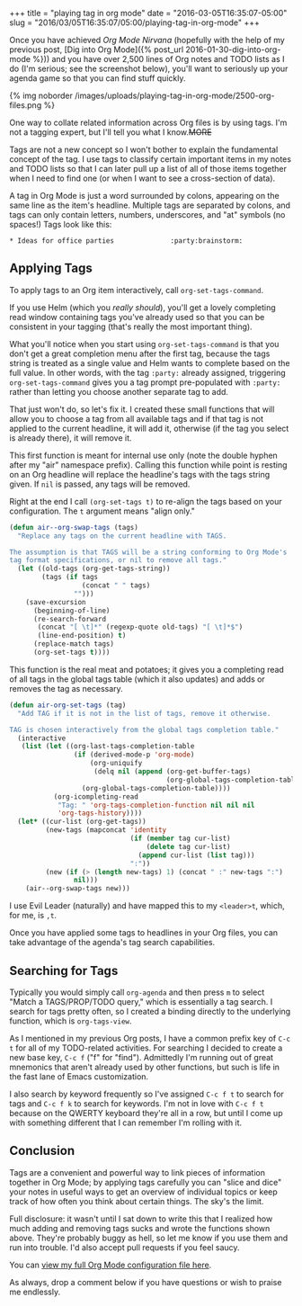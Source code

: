 +++
title = "playing tag in org mode"
date = "2016-03-05T16:35:07-05:00"
slug = "2016/03/05T16:35:07/05:00/playing-tag-in-org-mode"
+++

Once you have achieved *Org Mode Nirvana* (hopefully with the help of my
previous post, [Dig into Org Mode]({% post_url 2016-01-30-dig-into-org-mode %}))
and you have over 2,500 lines of Org notes and TODO lists as I do (I'm serious;
see the screenshot below), you'll want to seriously up your agenda game so that
you can find stuff quickly.

{% img noborder /images/uploads/playing-tag-in-org-mode/2500-org-files.png %}

One way to collate related information across Org files is by using tags. I'm
not a tagging expert, but I'll tell you what I know.~~MORE~~

Tags are not a new concept so I won't bother to explain the fundamental concept
of the tag. I use tags to classify certain important items in my notes and TODO
lists so that I can later pull up a list of all of those items together when I
need to find one (or when I want to see a cross-section of data).

A tag in Org Mode is just a word surrounded by colons, appearing on the same
line as the item's headline. Multiple tags are separated by colons, and tags
can only contain letters, numbers, underscores, and "at" symbols (no spaces!)
Tags look like this:

```
* Ideas for office parties              :party:brainstorm:
```

## Applying Tags ##

To apply tags to an Org item interactively, call `org-set-tags-command`.

If you use Helm (which you *really should*), you'll get a lovely completing read
window containing tags you've already used so that you can be consistent in your
tagging (that's really the most important thing).

What you'll notice when you start using `org-set-tags-command` is that you don't
get a great completion menu after the first tag, because the tags string is
treated as a single value and Helm wants to complete based on the full value. In
other words, with the tag `:party:` already assigned, triggering
`org-set-tags-command` gives you a tag prompt pre-populated with `:party:`
rather than letting you choose another separate tag to add.

That just won't do, so let's fix it. I created these small functions that will
allow you to choose a tag from all available tags and if that tag is not applied
to the current headline, it will add it, otherwise (if the tag you select is
already there), it will remove it.

This first function is meant for internal use only (note the double hyphen after
my "air" namespace prefix). Calling this function while point is resting on an
Org headline will replace the headline's tags with the tags string given. If
`nil` is passed, any tags will be removed.

Right at the end I call `(org-set-tags t)` to re-align the tags based on your
configuration. The `t` argument means "align only."

~~~cl
(defun air--org-swap-tags (tags)
  "Replace any tags on the current headline with TAGS.

The assumption is that TAGS will be a string conforming to Org Mode's
tag format specifications, or nil to remove all tags."
  (let ((old-tags (org-get-tags-string))
        (tags (if tags
                  (concat " " tags)
                "")))
    (save-excursion
      (beginning-of-line)
      (re-search-forward
       (concat "[ \t]*" (regexp-quote old-tags) "[ \t]*$")
       (line-end-position) t)
      (replace-match tags)
      (org-set-tags t))))
~~~

This function is the real meat and potatoes; it gives you a completing read of
all tags in the global tags table (which it also updates) and adds or removes
the tag as necessary.

~~~cl
(defun air-org-set-tags (tag)
  "Add TAG if it is not in the list of tags, remove it otherwise.

TAG is chosen interactively from the global tags completion table."
  (interactive
   (list (let ((org-last-tags-completion-table
                (if (derived-mode-p 'org-mode)
                    (org-uniquify
                     (delq nil (append (org-get-buffer-tags)
                                       (org-global-tags-completion-table))))
                  (org-global-tags-completion-table))))
           (org-icompleting-read
            "Tag: " 'org-tags-completion-function nil nil nil
            'org-tags-history))))
  (let* ((cur-list (org-get-tags))
         (new-tags (mapconcat 'identity
                              (if (member tag cur-list)
                                  (delete tag cur-list)
                                (append cur-list (list tag)))
                              ":"))
         (new (if (> (length new-tags) 1) (concat " :" new-tags ":")
                nil)))
    (air--org-swap-tags new)))
~~~

I use Evil Leader (naturally) and have mapped this to my `<leader>t`, which, for
me, is `,t`.

Once you have applied some tags to headlines in your Org files, you can take
advantage of the agenda's tag search capabilities.

## Searching for Tags ##

Typically you would simply call `org-agenda` and then press `m` to select "Match
a TAGS/PROP/TODO query," which is essentially a tag search. I search for tags
pretty often, so I created a binding directly to the underlying function, which
is `org-tags-view`.

As I mentioned in my previous Org posts, I have a common prefix key of `C-c t`
for all of my TODO-related activities. For searching I decided to create a new
base key, `C-c f` ("f" for "find"). Admittedly I'm running out of great
mnemonics that aren't already used by other functions, but such is life in the
fast lane of Emacs customization.

I also search by keyword frequently so I've assigned `C-c f t` to search for
tags and `C-c f k` to search for keywords. I'm not in love with `C-c f t`
because on the QWERTY keyboard they're all in a row, but until I come up with
something different that I can remember I'm rolling with it.

## Conclusion ##

Tags are a convenient and powerful way to link pieces of information together in
Org Mode; by applying tags carefully you can "slice and dice" your notes in
useful ways to get an overview of individual topics or keep track of how often
you think about certain things. The sky's the limit.

Full disclosure: it wasn't until I sat down to write this that I realized how
much adding and removing tags sucks and wrote the functions shown above. They're
probably buggy as hell, so let me know if you use them and run into trouble. I'd
also accept pull requests if you feel saucy.

You can [view my full Org Mode configuration file here][org].

[org]:https://github.com/aaronbieber/dotfiles/blob/master/configs/emacs.d/lisp/init-org.el

As always, drop a comment below if you have questions or wish to praise me
endlessly.
